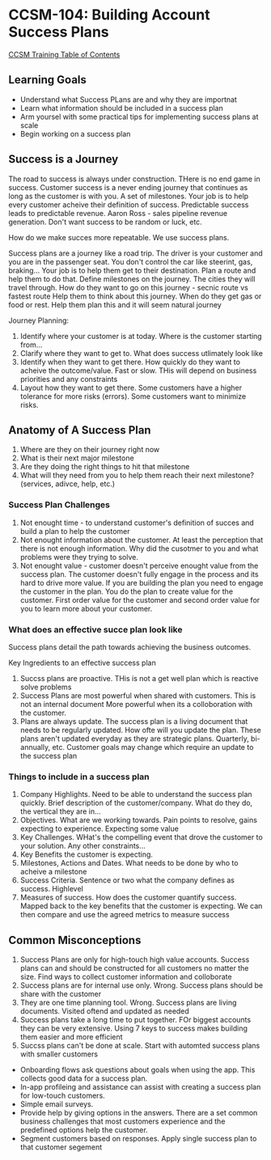 
# CCSM-104: Building Account Success Plans


[CCSM Training Table of Contents](https://github.com/pslucas0212/CCSM-Training/)

## Learning Goals
- Understand what Success PLans are and why they are importnat
- Learn what information should be included in a success plan
- Arm yoursel with some practical tips for implementing success plans at scale
- Begin working on a success plan

## Success is a Journey
The road to success is always under construction.  THere is no end game in success.  Customer success is a never ending journey that continues as long as the customer is with you.  A set of milestones.  Your job is to help every customer acheive their definition of success.  Predictable success leads to predictable revenue.  Aaron Ross - sales pipeline revenue generation.  Don't want success to be random or luck, etc.  

How do we make succes more repeatable.  We use success plans.

Success plans are a journey like a road trip.  The driver is your customer and you are in the passenger seat.  You don't control the car like steerint, gas, braking... Your job is to help them get to their destination.  Plan a route and help them to do that.  Define milestones on the journey.  The cities they will travel through.  How do they want to go on this journey - secnic route vs fastest route   Help them to think about this journey.  When do they get gas or food or rest.  Help them plan this and it will seem natural journey


Journey Planning:
1. Identify where your customer is at today.  Where is the customer starting from...
2. Clarify where they want to get to.  What does success utlimately look like
3. Identify when they want to get there.  How quickly do they want to acheive the outcome/value.  Fast or slow.  THis will depend on business priorities and any constraints
4. Layout how they want to get there.  Some customers have a higher tolerance for more risks (errors).  Some customers want to minimize risks.

## Anatomy of A Success Plan
1. Where are they on their journey right now
2. What is their next major milestone
3. Are they doing the right things to hit that milestone
4. What will they need from you to help them reach their next milestone?  (services, adivce, help, etc.)

### Success Plan Challenges
1. Not enought time - to understand customer's definition of succes and build a plan to help the customer
2. Not enought information about the customer.  At least the perception that there is not enough information.  Why did the cusotmer to you and what problems were they trying to solve.
3. Not enought value - customer doesn't perceive enought value from the success plan.  The customer doesn't fully engage in the process and its hard to drive more value.  If you are building the plan you need to engage the customer in the plan.  You do the plan to create value for the customer.  First order value for the customer and second order value for you to learn more about your customer.

### What does an effective succe plan look like
Success plans detail the path towards achieving the business outcomes.  

Key Ingredients to an effective success plan
1. Succss plans are proactive.  THis is not a get well plan which is reactive solve problems
2. Success Plans are most powerful when shared with customers.  This is not an internal document  More powerful when its a colloboration with the customer.
3. Plans are always update.  The success plan is a living document that needs to be regularly updated.  How ofte will you update the plan.  These plans aren't updated everyday as they are strategic plans.  Quarterly, bi-annually, etc.  Customer goals may change which require an update to the success plan

### Things to include in a success plan
1. Company Highlights.  Need to be able to understand the success plan quickly. Brief description of the customer/company.  What do they do, the vertical they are in...
2. Objectives.  What are we working towards.  Pain points to resolve, gains expecting to experience.  Expecting some value
3. Key Challenges.  WHat's the compelling event that drove the customer to your solution.  Any other constraints...
4. Key Benefits the customer is expecting.
5. Milestones, Actions and Dates.  What needs to be done by who to acheive a milestone
6. Success Criteria.   Sentence or two what the company defines as success.  Highlevel
7. Measures of success.  How does the customer quantify success.  Mapped back to the key benefits that the customer is expecting.  We can then compare and use the agreed metrics to measure success

## Common Misconceptions
1. Success Plans are only for high-touch high value accounts.  Success plans can and should be constructed for all customers no matter the size.  Find ways to collect customer information and colloborate
2. Success plans are for internal use only.  Wrong.  Success plans should be share with the customer
3. They are one time planning tool.  Wrong.  Success plans are living documents.  Visited oftend and updated as needed
4. Success plans take a long time to put together.  FOr biggest accounts they can be very extensive.   Using 7 keys to success makes building them easier and more efficient
5. Succss plans can't be done at scale.  Start with automted success plans with smaller customers

- Onboarding flows ask questions about goals when using the app.  This collects good data for a success plan.
- In-app profileing and assistance can assist with creating a success plan for low-touch customers.
- Simple email surveys.
- Provide help by giving options in the answers.  There are a set common business challenges that most customers experience and the predefined options help the customer.
- Segment customers based on responses.  Apply single success plan to that customer segement
